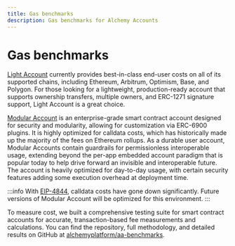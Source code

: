 ```yaml
---
title: Gas benchmarks
description: Gas benchmarks for Alchemy Accounts
---
```



# Gas benchmarks

[Light Account](/smart-accounts/light-account/) currently provides best-in-class end-user costs on all of its supported chains, including Ethereum, Arbitrum, Optimism, Base, and Polygon. For those looking for a lightweight, production-ready account that supports ownership transfers, multiple owners, and ERC-1271 signature support, Light Account is a great choice.

[Modular Account](/smart-accounts/modular-account/) is an enterprise-grade smart contract account designed for security and modularity, allowing for customization via ERC-6900 plugins. It is highly optimized for calldata costs, which has historically made up the majority of the fees on Ethereum rollups. As a durable user account, Modular Accounts contain guardrails for permissionless interoperable usage, extending beyond the per-app embedded account paradigm that is popular today to help drive forward an invisible and interoperable future. The account is heavily optimized for day-to-day usage, with certain security features adding some execution overhead at deployment time.

:::info
With [EIP-4844](https://eips.ethereum.org/EIPS/eip-4844), calldata costs have gone down significantly. Future versions of Modular Account will be optimized for this environment.
:::

To measure cost, we built a comprehensive testing suite for smart contract accounts for accurate, transaction-based fee measurements and calculations. You can find the repository, full methodology, and detailed results on GitHub at [alchemyplatform/aa-benchmarks](https://github.com/alchemyplatform/aa-benchmarks).
